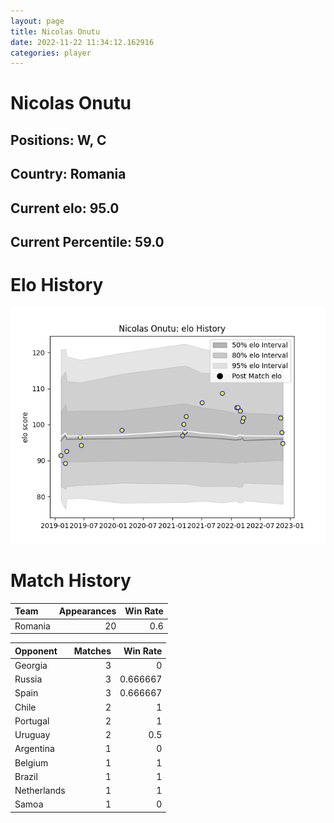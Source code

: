 ```yaml
---  
layout: page  
title: Nicolas Onutu  
date: 2022-11-22 11:34:12.162916  
categories: player  
---
```

# Nicolas Onutu

## Positions: W, C

## Country: Romania

## Current elo: 95.0

## Current Percentile: 59.0

# Elo History


![elo history](history_NicolasOnutu.png)
# Match History


| Team    |   Appearances |   Win Rate |
|:--------|--------------:|-----------:|
| Romania |            20 |        0.6 |

| Opponent    |   Matches |   Win Rate |
|:------------|----------:|-----------:|
| Georgia     |         3 |   0        |
| Russia      |         3 |   0.666667 |
| Spain       |         3 |   0.666667 |
| Chile       |         2 |   1        |
| Portugal    |         2 |   1        |
| Uruguay     |         2 |   0.5      |
| Argentina   |         1 |   0        |
| Belgium     |         1 |   1        |
| Brazil      |         1 |   1        |
| Netherlands |         1 |   1        |
| Samoa       |         1 |   0        |